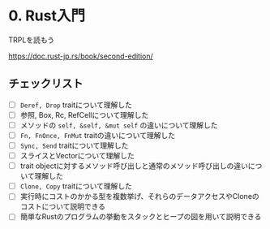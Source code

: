 # 0. Rust入門

TRPLを読もう

https://doc.rust-jp.rs/book/second-edition/

## チェックリスト

- [ ] `Deref, Drop` traitについて理解した
- [ ] 参照, Box, Rc, RefCellについて理解した
- [ ] メソッドの `self, &self, &mut self` の違いについて理解した
- [ ] `Fn, FnOnce, FnMut` traitの違いについて理解した
- [ ] `Sync, Send` traitについて理解した
- [ ] スライスとVectorについて理解した
- [ ] trait objectに対するメソッド呼び出しと通常のメソッド呼び出しの違いについて理解した
- [ ] `Clone, Copy` traitについて理解した
- [ ] 実行時にコストのかかる型を複数挙げ、それらのデータアクセスやCloneのコストについて説明できる
- [ ] 簡単なRustのプログラムの挙動をスタックとヒープの図を用いて説明できる
